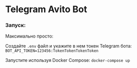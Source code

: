# Telegram Avito Bot
### Запуск:
Максимально просто:

Создайте `.env` файл и укажите в нем токен Telegram бота:
`BOT_API_TOKEN=123456:TokenTokenTokenToken`
  
  Запустите используя Docker Compose:
`docker-compose up`  
 